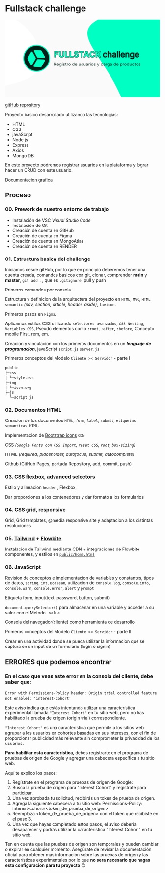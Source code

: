 # Fullstack challenge

<a href="https://coxmau77.github.io/fullstack-challenge/public/" target="_blank" rel="noopener noreferrer">
  <img src="./public/img/img-repository-fullstack-challenge.png" alt="">
</a>

<a href="https://github.com/coxmau77/fullstack-challenge" target="_blank" rel="noopener noreferrer">gitHub repository</a>

<!-- <a href="" target="_blank" rel="noopener noreferrer">txt</a> -->

Proyecto basico desarrollado utilizando las tecnologias:

- HTML
- CSS
- javaScript
- Node js
- Express
- Axios
- Mongo DB

En este proyecto podremos registrar usuarios en la plataforma y lograr hacer un CRUD con este usuario.

[]()
<a href="https://www.figma.com/design/Qqy8RI4BIAt7HVGlSMgu2H/fullstack-challenge?node-id=0-1&t=kQWUTraUVBHt3TjA-1">Documentacion grafica</a>

## Proceso

### 00. **Prework de nuestro entorno de trabajo**

- Instalación de VSC _Visual Studio Code_
- Instalación de Git
- Creación de cuenta en GitHub
- Creación de cuenta en Figma
- Creación de cuenta en MongoAtlas
- Creación de cuenta en RENDER

### 01. **Estructura basica del challenge**

Iniciamos desde gitHub, por lo que en principio deberemos tener una cuenta creada, comandos basicos con git, clonar, comprender **main** y **master**, `git add .`, que es `.gitignore`, pull y push

Primeros comandos por consola.

Estructura y definicion de la arquitectura del proyecto en `HTML`, `MVC`, `HTML semantic` _(nav, section, article, header, aside)_, `favicon`.

Primeros pasos en `Figma`.

Aplicamos estilos CSS utilizando `selectores avanzados`, `CSS Nesting`, `Variables CSS`, Pseudo elementos como `:root`, `:after`, `:before`, Concepto mobile First, rem, em.

Creacion y vinculacion con los primeros documentos en un **_lenguaje de programacion_**, javaScript `script.js` `server.js`

Primeros conceptos del Modelo `Cliente >< Servidor` - parte I

```
public
├─css
│ └─style.css
├─img
│ └─icon.svg
├─js
  └─script.js
```

### 02. **Documentos HTML**

Creacion de los documentos `HTML`, `form`, `label`, `submit`, `etiquetas semanticas HTML`.

Implementacion de [Bootstrap icons](https://icons.getbootstrap.com/) `CDN`

CSS _(`Google Fonts con CSS Import`, `reset CSS`, `root`, `box-sizing`)_

HTML _(required, placeholder, autofocus, submit, autocomplete)_

Github (GitHub Pages, portada Repository, add, commit, push)

### 03. **CSS flexbox, advanced selectors**

Estilo y alineacion `header` , Flexbox,

Dar proporciones a los contenedores y dar formato a los formularios

### 04. **CSS grid, responsive**

Grid, Grid templates, @media responsive site y adaptacion a los distintas resoluciones

### 05. **[Tailwind](https://tailwindcss.com/) + [Flowbite](https://flowbite.com)**

Instalacion de Tailwind mediante CDN + integraciones de Flowbite componentes, y estilos en [`public/home.html`](https://coxmau77.github.io/fullstack-challenge/public/home.html)

### 06. **JavaScript**

Revision de conceptos e implementacion de variables y constantes, tipos de datos, `string`, `int`, `Boolean`, utilizacion de `console.log`, `console.info`, `console.warn`, `console.error`, `alert` y `prompt`

Etiqueta form, input(text, password, button, submit)

`document.querySelector()` para almacenar en una variable y acceder a su valor con el Metodo `.value`

Consola del navegador(cliente) como herramienta de desarrollo

Primeros conceptos del Modelo `Cliente >< Servidor` - parte II

Crear en una actividad donde se pueda utilizar la informacion que se captura en un input de un formulario (login o signin)

## ERRORES que podemos encontrar

### En el caso que veas este error en la consola del cliente, debe saber que:

`Error with Permissions-Policy header: Origin trial controlled feature not enabled: 'interest-cohort'`

Este aviso indica que estás intentando utilizar una característica experimental llamada `"Interest Cohort"` en tu sitio web, pero no has habilitado la prueba de origen (origin trial) correspondiente.

`"Interest Cohort"` es una característica que permite a los sitios web agrupar a los usuarios en cohortes basadas en sus intereses, con el fin de proporcionar publicidad más relevante sin comprometer la privacidad de los usuarios.

**Para habilitar esta característica**, debes registrarte en el programa de pruebas de origen de Google y agregar una cabecera específica a tu sitio web.

Aquí te explico los pasos:

1. Regístrate en el programa de pruebas de origen de Google:
2. Busca la prueba de origen para "Interest Cohort" y regístrate para participar.
3. Una vez aprobada tu solicitud, recibirás un token de prueba de origen.
4. Agrega la siguiente cabecera a tu sitio web:
   Permissions-Policy: interest-cohort=<token_de_prueba_de_origen>
5. Reemplaza <token_de_prueba_de_origen> con el token que recibiste en el paso 3.
6. Una vez que hayas completado estos pasos, el aviso debería desaparecer y podrás utilizar la característica "Interest Cohort" en tu sitio web.

Ten en cuenta que las pruebas de origen son temporales y pueden cambiar o expirar en cualquier momento. Asegúrate de revisar la documentación oficial para obtener más información sobre las pruebas de origen y las características experimentales por lo que **no sera necesario que hagas esta configuracion para tu proyecto** :wink:
